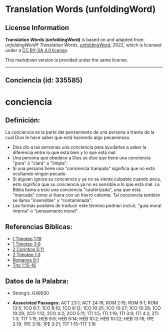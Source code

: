 # Translation Words (unfoldingWord)

## License Information

**Translation Words (unfoldingWord)** is based on and adapted from: _unfoldingWord® Translation Words_, [unfoldingWord](https://unfoldingword.org/utw), 2022, which is licensed under a [CC BY-SA 4.0 license](https://creativecommons.org/licenses/by-sa/4.0/legalcode.en).

This markdown version is provided under the same license.



--------------------------------

## Conciencia (id: 335585)

conciencia
==========

Definición:
-----------

La conciencia es la parte del pensamiento de una persona a través de la cual Dios le hace saber que está haciendo algo pecaminoso.

* Dios dio a las personas una conciencia para ayudarles a saber la diferencia entre lo que está bien y lo que está mal.
* Una persona que obedece a Dios se dice que tiene una conciencia "pura" o "clara" o "limpia".
* Si una persona tiene una "conciencia tranquila" significa que no está ocultando ningún pecado.
* Si alguien ignora su conciencia y ya no se siente culpable cuando peca, esto significa que su conciencia ya no es sensible a lo que está mal. La Biblia llama a esto una conciencia "cauterizada", una que está "marcada" como si fuera con un hierro caliente. Tal conciencia también se llama "insensible" y "contaminada".
* Las formas posibles de traducir este término podrían incluir, "guía moral interna" o "pensamiento moral".

Referencias Bíblicas:
---------------------

* [1 Timoteo 1:19](https://ref.ly/1Tim1:19)
* [1 Timoteo 3:9](https://ref.ly/1Tim3:9)
* [2 Corintios 5:11](https://ref.ly/2Cor5:11)
* [2 Timoteo 1:3](https://ref.ly/2Tim1:3)
* [Romanos 9:1](https://ref.ly/Rom9:1)
* [Tito 1:15–16](https://ref.ly/Titus1:15-Titus1:16)

Datos de la Palabra:
--------------------

* Strong’s: G48930

* **Associated Passages:** ACT 23:1; ACT 24:16; ROM 2:15; ROM 9:1; ROM 13:5; 1CO 8:7; 1CO 8:10; 1CO 8:12; 1CO 10:25; 1CO 10:27; 1CO 10:28; 1CO 10:29; 2CO 1:12; 2CO 4:2; 2CO 5:11; 1TI 1:5; 1TI 1:19; 1TI 3:9; 1TI 4:2; 2TI 1:3; TIT 1:15; HEB 9:9; HEB 9:14; HEB 10:2; HEB 10:22; HEB 13:18; 1PE 2:19; 1PE 3:16; 1PE 3:21; TIT 1:15–TIT 1:16

